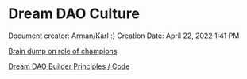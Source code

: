 # Dream DAO Culture

Document creator: Arman/Karl :)
Creation Date: April 22, 2022 1:41 PM

[Brain dump on role of champions](Brain%20dump%20on%20role%20of%20champions%202ea5a67c421c471da68eda150850ea8b.md) 

[Dream DAO Builder Principles / Code](Dream%20DAO%20Builder%20Principles%20Code%20b84960ae9fe04d6dbd36b88a996eaa63.md)